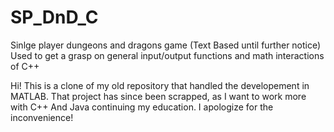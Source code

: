 # SP_DnD_C
Sinlge player dungeons and dragons game (Text Based until further notice) Used to get a grasp on general input/output functions and math interactions of C++ 

Hi! This is a clone of my old repository that handled the developement in MATLAB. That project has since been scrapped, as I want to work more with C++ And Java continuing my education. I apologize for the inconvenience!
